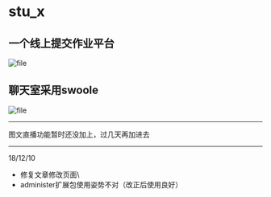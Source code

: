 # stu_x
## 一个线上提交作业平台
![file](https://iocaffcdn.phphub.org/uploads/images/201812/07/25840/iicmS8x9g2.png!/fw/1240)
## 聊天室采用swoole
![file](https://iocaffcdn.phphub.org/uploads/images/201812/07/25840/e1fJQlxohs.png!/fw/1240)

-----
图文直播功能暂时还没加上，过几天再加进去

---
18/12/10 
  - 修复文章修改页面\
  - administer扩展包使用姿势不对（改正后使用良好）
